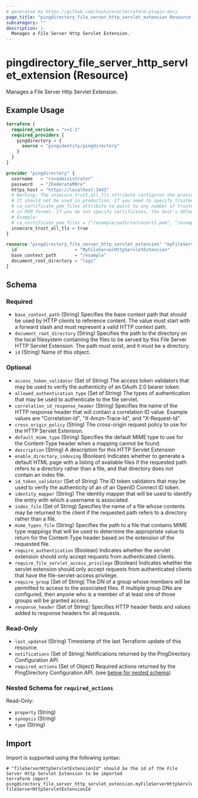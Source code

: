 ```yaml
---
# generated by https://github.com/hashicorp/terraform-plugin-docs
page_title: "pingdirectory_file_server_http_servlet_extension Resource - terraform-provider-pingdirectory"
subcategory: ""
description: |-
  Manages a File Server Http Servlet Extension.
---
```


# pingdirectory_file_server_http_servlet_extension (Resource)

Manages a File Server Http Servlet Extension.

## Example Usage

```terraform
terraform {
  required_version = ">=1.1"
  required_providers {
    pingdirectory = {
      source = "pingidentity/pingdirectory"
    }
  }
}

provider "pingdirectory" {
  username   = "cn=administrator"
  password   = "2FederateM0re"
  https_host = "https://localhost:1443"
  # Warning: The insecure_trust_all_tls attribute configures the provider to trust any certificate presented by the PingDirectory server.
  # It should not be used in production. If you need to specify trusted CA certificates, use the
  # ca_certificate_pem_files attribute to point to any number of trusted CA certificate files
  # in PEM format. If you do not specify certificates, the host's default root CA set will be used.
  # Example:
  # ca_certificate_pem_files = ["/example/path/to/cacert1.pem", "/example/path/to/cacert2.pem"]
  insecure_trust_all_tls = true
}

resource "pingdirectory_file_server_http_servlet_extension" "myFileServerHttpServletExtension" {
  id                      = "MyFileServerHttpServletExtension"
  base_context_path       = "/example"
  document_root_directory = "logs"
}
```

<!-- schema generated by tfplugindocs -->
## Schema

### Required

- `base_context_path` (String) Specifies the base context path that should be used by HTTP clients to reference content. The value must start with a forward slash and must represent a valid HTTP context path.
- `document_root_directory` (String) Specifies the path to the directory on the local filesystem containing the files to be served by this File Server HTTP Servlet Extension. The path must exist, and it must be a directory.
- `id` (String) Name of this object.

### Optional

- `access_token_validator` (Set of String) The access token validators that may be used to verify the authenticity of an OAuth 2.0 bearer token.
- `allowed_authentication_type` (Set of String) The types of authentication that may be used to authenticate to the file servlet.
- `correlation_id_response_header` (String) Specifies the name of the HTTP response header that will contain a correlation ID value. Example values are "Correlation-Id", "X-Amzn-Trace-Id", and "X-Request-Id".
- `cross_origin_policy` (String) The cross-origin request policy to use for the HTTP Servlet Extension.
- `default_mime_type` (String) Specifies the default MIME type to use for the Content-Type header when a mapping cannot be found.
- `description` (String) A description for this HTTP Servlet Extension
- `enable_directory_indexing` (Boolean) Indicates whether to generate a default HTML page with a listing of available files if the requested path refers to a directory rather than a file, and that directory does not contain an index file.
- `id_token_validator` (Set of String) The ID token validators that may be used to verify the authenticity of an of an OpenID Connect ID token.
- `identity_mapper` (String) The identity mapper that will be used to identify the entry with which a username is associated.
- `index_file` (Set of String) Specifies the name of a file whose contents may be returned to the client if the requested path refers to a directory rather than a file.
- `mime_types_file` (String) Specifies the path to a file that contains MIME type mappings that will be used to determine the appropriate value to return for the Content-Type header based on the extension of the requested file.
- `require_authentication` (Boolean) Indicates whether the servlet extension should only accept requests from authenticated clients.
- `require_file_servlet_access_privilege` (Boolean) Indicates whether the servlet extension should only accept requests from authenticated clients that have the file-servlet-access privilege.
- `require_group` (Set of String) The DN of a group whose members will be permitted to access to the associated files. If multiple group DNs are configured, then anyone who is a member of at least one of those groups will be granted access.
- `response_header` (Set of String) Specifies HTTP header fields and values added to response headers for all requests.

### Read-Only

- `last_updated` (String) Timestamp of the last Terraform update of this resource.
- `notifications` (Set of String) Notifications returned by the PingDirectory Configuration API.
- `required_actions` (Set of Object) Required actions returned by the PingDirectory Configuration API. (see [below for nested schema](#nestedatt--required_actions))

<a id="nestedatt--required_actions"></a>
### Nested Schema for `required_actions`

Read-Only:

- `property` (String)
- `synopsis` (String)
- `type` (String)

## Import

Import is supported using the following syntax:

```shell
# "fileServerHttpServletExtensionId" should be the id of the File Server Http Servlet Extension to be imported
terraform import pingdirectory_file_server_http_servlet_extension.myFileServerHttpServletExtension fileServerHttpServletExtensionId
```
